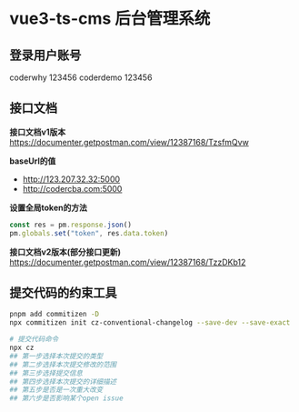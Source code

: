 # vue3-ts-cms 后台管理系统


## 登录用户账号
coderwhy 123456
coderdemo 123456




## 接口文档

**接口文档v1版本**
https://documenter.getpostman.com/view/12387168/TzsfmQvw

**baseUrl的值**
- http://123.207.32.32:5000
- http://codercba.com:5000

**设置全局token的方法**
```js
const res = pm.response.json()
pm.globals.set("token", res.data.token)
```

**接口文档v2版本(部分接口更新)**
https://documenter.getpostman.com/view/12387168/TzzDKb12





## 提交代码的约束工具
```bash
pnpm add commitizen -D 
npx commitizen init cz-conventional-changelog --save-dev --save-exact

# 提交代码命令
npx cz
## 第一步选择本次提交的类型
## 第二步选择本次提交修改的范围
## 第三步选择提交信息
## 第四步选择本次提交的详细描述
## 第五步是否是一次重大改变
## 第六步是否影响某个open issue
```




